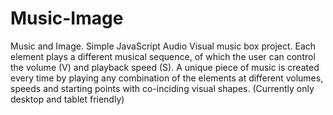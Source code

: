# Music-Image
Music and Image. Simple JavaScript Audio Visual music box project. Each element plays a different musical sequence, of which the user can control the volume (V) and playback speed (S). A unique piece of music is created every time by playing any combination of the elements at different volumes, speeds and starting points with co-inciding visual shapes. (Currently only desktop and tablet friendly)
